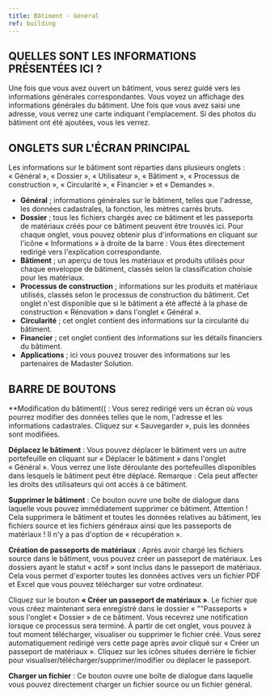 ```yaml
---
title: Bâtiment - Général
ref: building
---
```


## QUELLES SONT LES INFORMATIONS PRÉSENTÉES ICI ?
Une fois que vous avez ouvert un bâtiment, vous serez guidé vers les informations générales correspondantes. Vous voyez un affichage des informations générales du bâtiment. Une fois que vous avez saisi une adresse, vous verrez une carte indiquant l'emplacement. Si des photos du bâtiment ont été ajoutées, vous les verrez.

## ONGLETS SUR L'ÉCRAN PRINCIPAL
Les informations sur le bâtiment sont réparties dans plusieurs onglets : « Général », « Dossier », « Utilisateur », « Bâtiment », « Processus de construction », « Circularité », « Financier » et « Demandes ».

- **Général** ; informations générales sur le bâtiment, telles que l'adresse, les données cadastrales, la fonction, les mètres carrés bruts.
- **Dossier** ; tous les fichiers chargés avec ce bâtiment et les passeports de matériaux créés pour ce bâtiment peuvent être trouvés ici. Pour chaque onglet, vous pouvez obtenir plus d'informations en cliquant sur l'icône « Informations » à droite de la barre : Vous êtes directement redirigé vers l'explication correspondante.
- **Bâtiment** ; un aperçu de tous les matériaux et produits utilisés pour chaque enveloppe de bâtiment, classés selon la classification choisie pour les matériaux.
- **Processus de construction** ; informations sur les produits et matériaux utilisés, classés selon le processus de construction du bâtiment. Cet onglet n'est disponible que si le bâtiment a été affecté à la phase de construction « Rénovation » dans l'onglet « Général ».
- **Circularité** ; cet onglet contient des informations sur la circularité du bâtiment.
- **Financier** ; cet onglet contient des informations sur les détails financiers du bâtiment.
- **Applications** ; ici vous pouvez trouver des informations sur les partenaires de Madaster Solution.

## BARRE DE BOUTONS
**Modification du bâtiment(( : Vous serez redirigé vers un écran où vous pourrez modifier des données telles que le nom, l'adresse et les informations cadastrales. Cliquez sur « Sauvegarder », puis les données sont modifiées.

**Déplacez le bâtiment** : Vous pouvez déplacer le bâtiment vers un autre portefeuille en cliquant sur « Déplacer le bâtiment » dans l'onglet « Général ». Vous verrez une liste déroulante des portefeuilles disponibles dans lesquels le bâtiment peut être déplacé. Remarque : Cela peut affecter les droits des utilisateurs qui ont accès à ce bâtiment.

**Supprimer le bâtiment** : Ce bouton ouvre une boîte de dialogue dans laquelle vous pouvez immédiatement supprimer ce bâtiment. Attention ! Cela supprimera le bâtiment et toutes les données relatives au bâtiment, les fichiers source et les fichiers généraux ainsi que les passeports de matériaux ! Il n'y a pas d'option de « récupération ».

**Création de passeports de matériaux** : Après avoir chargé les fichiers source dans le bâtiment, vous pouvez créer un passeport de matériaux. Les dossiers ayant le statut « actif » sont inclus dans le passeport de matériaux. Cela vous permet d'exporter toutes les données actives vers un fichier PDF et Excel que vous pouvez télécharger sur votre ordinateur.

Cliquez sur le bouton **« Créer un passeport de matériaux »**. Le fichier que vous créez maintenant sera enregistré dans le dossier « ""Passeports » sous l'onglet « Dossier » de ce bâtiment. Vous recevrez une notification lorsque ce processus sera terminé. À partir de cet onglet, vous pouvez à tout moment télécharger, visualiser ou supprimer le fichier créé. Vous serez automatiquement redirigé vers cette page après avoir cliqué sur « Créer un passeport de matériaux ». Cliquez sur les icônes situées derrière le fichier pour visualiser/télécharger/supprimer/modifier ou déplacer le passeport.

**Charger un fichier** : Ce bouton ouvre une boîte de dialogue dans laquelle vous pouvez directement charger un fichier source ou un fichier général.
